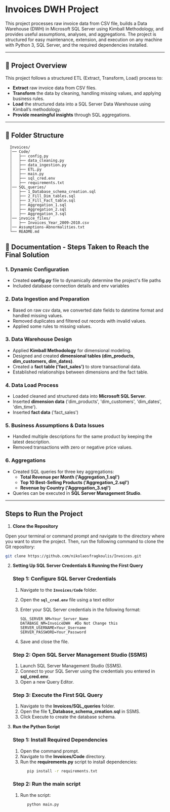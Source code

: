 # Invoices DWH Project

This project processes raw invoice data from CSV file, builds a Data Warehouse (DWH) in Microsoft SQL Server using Kimball Methodology, and provides useful assumptions, analyses, and aggregations.
The project is structured for easy maintenance, extension, and execution on any machine with Python 3, SQL Server, and the required dependencies installed.

---

## **📌 Project Overview**
This project follows a structured ETL (Extract, Transform, Load) process to:
- **Extract** raw invoice data from CSV files.
- **Transform** the data by cleaning, handling missing values, and applying business rules.
- **Load** the structured data into a SQL Server Data Warehouse using Kimball’s methodology.
- **Provide meaningful insights** through SQL aggregations.

---

## **📁 Folder Structure**

      Invoices/
      │── Code/
      │   ├── config.py
      │   ├── data_cleaning.py
      │   ├── data_ingestion.py
      │   ├── ETL.py
      │   ├── main.py
      │   ├── sql_cred.env
      │   ├── requirements.txt
      │── SQL_queries/
      │   ├── 1_Database_schema_creation.sql
      │   ├── 2_Fill_Dim_tables.sql
      │   ├── 3_Fill_Fact_table.sql
      │   ├── Aggregation_1.sql
      │   ├── Aggregation_2.sql
      │   ├── Aggregation_3.sql
      │── invoice_files/
      │   ├── Invoices_Year_2009-2010.csv
      │── Assumptions-Abnormalities.txt
      └── README.md



## 📝 Documentation - Steps Taken to Reach the Final Solution

### **1. Dynamic Configuration**
   - Created **config.py** file to dynamically determine the project's file paths
   - Included database connection details and env variables

### **2. Data Ingestion and Preparation**
   - Based on raw csv data, we converted date fields to datetime format and handled missing values.
   - Removed duplicates and filtered out records with invalid values.
   - Applied some rules to missing values.
    
### **3. Data Warehouse Design**
   - Applied **Kimball Methodology** for dimensional modeling.
   - Designed and created **dimensional tables (dim_products, dim_customers, dim_dates)**.
   - Created a **fact table ('fact_sales')** to store transactional data.
   - Established relationships between dimensions and the fact table.

### **4. Data Load Process**
   - Loaded cleaned and structured data into **Microsoft SQL Server**.
   - Inserted **dimension data** ('dim_products', 'dim_customers', 'dim_dates', 'dim_time').
   - Inserted **fact data** ('fact_sales')
     
### **5. Business Assumptions & Data Issues**
   - Handled multiple descriptions for the same product by keeping the latest description.
   - Removed transactions with zero or negative price values.

### **6. Aggregations**
   - Created SQL queries for three key aggregations:
     - **Total Revenue per Month ('Aggregation_1.sql')**
     - **Top 10 Best-Selling Products ('Aggregation_2.sql')**
     - **Revenue by Country ('Aggregation_3.sql')**
   - Queries can be executed in **SQL Server Management Studio**.

---

## Steps to Run the Project

  1. **Clone the Repository**

   Open your terminal or command prompt and navigate to the directory where you want to store the project. Then, run the following command to clone the Git repository:

   ```bash
   git clone https://github.com/nikolaosfragkoulis/Invoices.git
   ```

  2. **Setting Up SQL Server Credentials & Running the First Query**

     ### Step 1: Configure SQL Server Credentials
      
      1. Navigate to the **`Invoices/Code`** folder.
      2. Open the **`sql_cred.env`** file using a text editor
      3. Enter your SQL Server credentials in the following format:

         ```env
         SQL_SERVER_NM=Your_Server_Name
         DATABASE_NM=InvoiceDWH  #Do Not Change this
         SERVER_USERNAME=Your_Username
         SERVER_PASSWORD=Your_Password
         ```
      4. Save and close the file.

     ### Step 2: Open SQL Server Management Studio (SSMS)
      1. Launch SQL Server Management Studio (SSMS).
      2. Connect to your SQL Server using the credentials you entered in **sql_cred.env**.
      3. Open a new Query Editor.

     ### Step 3: Execute the First SQL Query
      1. Navigate to the **Invoices/SQL_queries** folder.
      2. Open the file **1_Database_schema_creation.sql** in SSMS.
      3. Click Execute to create the database schema.

 3. **Run the Python Script**

     ### Step 1: Install Required Dependencies

      1. Open the command prompt.
      2. Navigate to the **Invoices/Code** directory.
      3. Run the **requirements.py** script to install dependencies:
         ```bash
            pip install -r requirements.txt
         ```

     ### Step 2: Run the main script
      1. Run the script:
         ```bash
            python main.py
         ```
